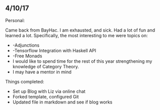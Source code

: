 ## 4/10/17


Personal: 

Came back from BayHac. I am exhausted, and sick. 
Had a lot of fun and learned a lot. Specifically, the most interesting to me
were topics on:

- -Adjunctions
- -Tensorflow Integration with Haskell API
- -Free Monads
- I would like to spend time for the rest of this year strengthening my knowledge of Category Theory. 
- I may have a mentor in mind


Things completed: 

- Set up Blog with Liz via online chat
- Forked template, configured Git
- Updated file in markdown and see if blog works


